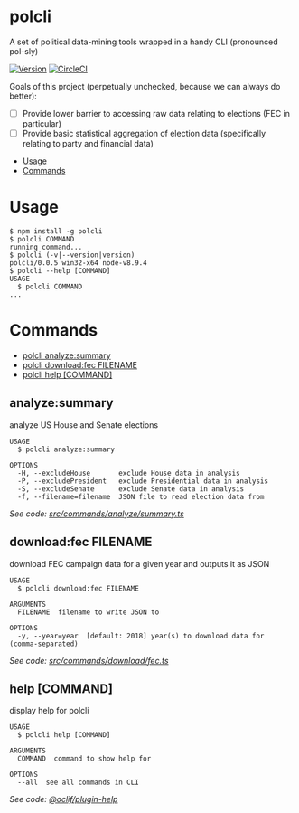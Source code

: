 polcli
================

A set of political data-mining tools wrapped in a handy CLI (pronounced pol-sly)

[![Version](https://img.shields.io/npm/v/polcli.svg)](https://npmjs.org/package/polcli)
[![CircleCI](https://circleci.com/gh/aldahick/polcli/tree/master.svg?style=shield)](https://circleci.com/gh/aldahick/polcli/tree/master)

Goals of this project (perpetually unchecked, because we can always do better):
- [ ] Provide lower barrier to accessing raw data relating to elections (FEC in particular)
- [ ] Provide basic statistical aggregation of election data (specifically relating to party and financial data)

<!-- toc -->
* [Usage](#usage)
* [Commands](#commands)
<!-- tocstop -->
<!-- usage -->
# Usage

```sh-session
$ npm install -g polcli
$ polcli COMMAND
running command...
$ polcli (-v|--version|version)
polcli/0.0.5 win32-x64 node-v8.9.4
$ polcli --help [COMMAND]
USAGE
  $ polcli COMMAND
...
```
<!-- usagestop -->
<!-- commands -->
# Commands

* [polcli analyze:summary](#analyzesummary)
* [polcli download:fec FILENAME](#downloadfec-filename)
* [polcli help [COMMAND]](#help-command)
## analyze:summary

analyze US House and Senate elections

```
USAGE
  $ polcli analyze:summary

OPTIONS
  -H, --excludeHouse       exclude House data in analysis
  -P, --excludePresident   exclude Presidential data in analysis
  -S, --excludeSenate      exclude Senate data in analysis
  -f, --filename=filename  JSON file to read election data from
```

_See code: [src/commands/analyze/summary.ts](https://github.com/aldahick/polcli/blob/v0.0.5/src/commands/analyze/summary.ts)_

## download:fec FILENAME

download FEC campaign data for a given year and outputs it as JSON

```
USAGE
  $ polcli download:fec FILENAME

ARGUMENTS
  FILENAME  filename to write JSON to

OPTIONS
  -y, --year=year  [default: 2018] year(s) to download data for (comma-separated)
```

_See code: [src/commands/download/fec.ts](https://github.com/aldahick/polcli/blob/v0.0.5/src/commands/download/fec.ts)_

## help [COMMAND]

display help for polcli

```
USAGE
  $ polcli help [COMMAND]

ARGUMENTS
  COMMAND  command to show help for

OPTIONS
  --all  see all commands in CLI
```

_See code: [@oclif/plugin-help](https://github.com/oclif/plugin-help/blob/v1.1.6/src/commands/help.ts)_
<!-- commandsstop -->
